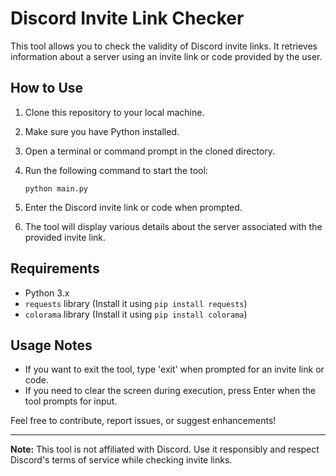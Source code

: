 # Discord Invite Link Checker

This tool allows you to check the validity of Discord invite links. It retrieves information about a server using an invite link or code provided by the user.

## How to Use
1. Clone this repository to your local machine.
2. Make sure you have Python installed.
3. Open a terminal or command prompt in the cloned directory.
4. Run the following command to start the tool:

    ```
    python main.py
    ```
    
5. Enter the Discord invite link or code when prompted.
6. The tool will display various details about the server associated with the provided invite link.

## Requirements
- Python 3.x
- `requests` library (Install it using `pip install requests`)
- `colorama` library (Install it using `pip install colorama`)

## Usage Notes
- If you want to exit the tool, type 'exit' when prompted for an invite link or code.
- If you need to clear the screen during execution, press Enter when the tool prompts for input.

Feel free to contribute, report issues, or suggest enhancements!

---

**Note:** This tool is not affiliated with Discord. Use it responsibly and respect Discord's terms of service while checking invite links.
